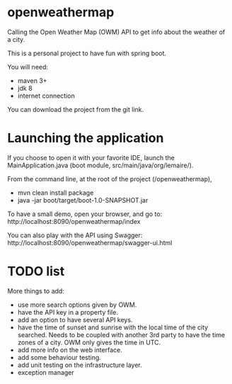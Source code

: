 # openweathermap
Calling the Open Weather Map (OWM) API to get info about the weather of a city.

This is a personal project to have fun with spring boot.

You will need:
  - maven 3+
  - jdk 8
  - internet connection

You can download the project from the git link.


# Launching the application
If you choose to open it with your favorite IDE, launch the MainApplication.java (boot module, src/main/java/org/lemaire/).

From the command line, at the root of the project (/openweathermap),
  - mvn clean install package
  - java -jar boot/target/boot-1.0-SNAPSHOT.jar

To have a small demo, open your browser, and go to: http://localhost:8090/openweathermap/index

You can also play with the API using Swagger: http://localhost:8090/openweathermap/swagger-ui.html

# TODO list
More things to add:
  - use more search options given by OWM.
  - have the API key in a property file.
  - add an option to have several API keys.
  - have the time of sunset and sunrise with the local time of the city searched. Needs to be coupled with another 3rd party to have the time zones of a city. OWM only gives the time in UTC.
  - add more info on the web interface.
  - add some behaviour testing.
  - add unit testing on the infrastructure layer.
  - exception manager
